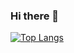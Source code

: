### Hi there 👋

[![Top Langs](https://github-readme-stats.vercel.app/api/top-langs/?username=daaa1m)](https://github.com/anuraghazra/github-readme-stats)

